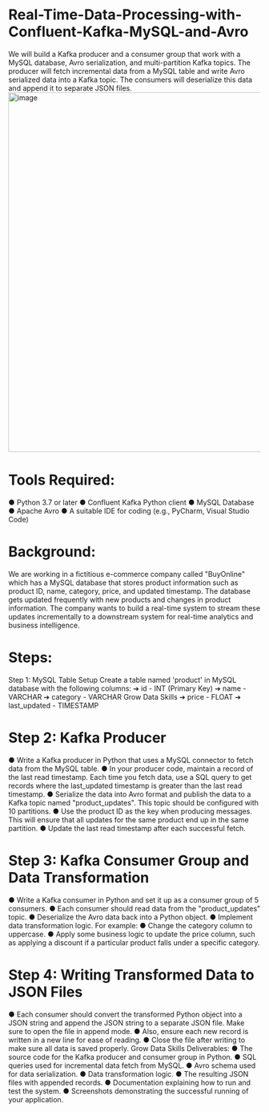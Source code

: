 # Real-Time-Data-Processing-with-Confluent-Kafka-MySQL-and-Avro
We will build a Kafka producer and a consumer group that work with a MySQL database, Avro serialization, and multi-partition Kafka topics. The producer will fetch incremental data from a MySQL table and write Avro serialized data into a Kafka topic. The consumers will deserialize this data and append it to separate JSON files.
<img width="717" alt="image" src="https://github.com/user-attachments/assets/9c3347f1-6ee1-40a3-8722-6f672bb1339a">


# Tools Required:
● Python 3.7 or later
● Confluent Kafka Python client
● MySQL Database
● Apache Avro
● A suitable IDE for coding (e.g., PyCharm, Visual Studio Code)

# Background:
We are working in a fictitious e-commerce company called "BuyOnline"
which has a MySQL database that stores product information such as
product ID, name, category, price, and updated timestamp. The
database gets updated frequently with new products and changes in
product information. The company wants to build a real-time system to
stream these updates incrementally to a downstream system for
real-time analytics and business intelligence.

# Steps:
Step 1: MySQL Table Setup
Create a table named 'product' in MySQL database with the following
columns:
➔ id - INT (Primary Key)
➔ name - VARCHAR
➔ category - VARCHAR
Grow Data Skills
➔ price - FLOAT
➔ last_updated - TIMESTAMP

# Step 2: Kafka Producer
● Write a Kafka producer in Python that uses a MySQL connector to
fetch data from the MySQL table.
● In your producer code, maintain a record of the last read
timestamp. Each time you fetch data, use a SQL query to get
records where the last_updated timestamp is greater than the last
read timestamp.
● Serialize the data into Avro format and publish the data to a Kafka
topic named "product_updates". This topic should be configured
with 10 partitions.
● Use the product ID as the key when producing messages. This will
ensure that all updates for the same product end up in the same
partition.
● Update the last read timestamp after each successful fetch.

# Step 3: Kafka Consumer Group and Data Transformation
● Write a Kafka consumer in Python and set it up as a consumer
group of 5 consumers.
● Each consumer should read data from the "product_updates"
topic.
● Deserialize the Avro data back into a Python object.
● Implement data transformation logic. For example:
● Change the category column to uppercase.
● Apply some business logic to update the price column, such as
applying a discount if a particular product falls under a specific
category.
# Step 4: Writing Transformed Data to JSON Files
● Each consumer should convert the transformed Python object into
a JSON string and append the JSON string to a separate JSON
file. Make sure to open the file in append mode.
● Also, ensure each new record is written in a new line for ease of
reading.
● Close the file after writing to make sure all data is saved properly.
Grow Data Skills
Deliverables:
● The source code for the Kafka producer and consumer group in
Python.
● SQL queries used for incremental data fetch from MySQL.
● Avro schema used for data serialization.
● Data transformation logic.
● The resulting JSON files with appended records.
● Documentation explaining how to run and test the system.
● Screenshots demonstrating the successful running of your
application.
